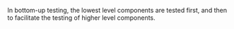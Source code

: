 In bottom-up testing, the lowest level components are tested first, and then to facilitate the testing of higher level components.